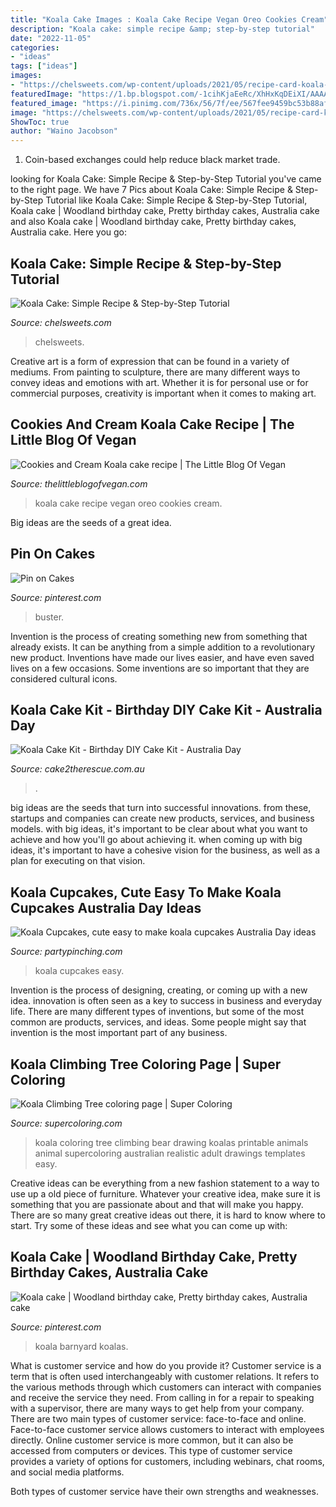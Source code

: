 ```yaml
---
title: "Koala Cake Images : Koala Cake Recipe Vegan Oreo Cookies Cream"
description: "Koala cake: simple recipe &amp; step-by-step tutorial"
date: "2022-11-05"
categories:
- "ideas"
tags: ["ideas"]
images:
- "https://chelsweets.com/wp-content/uploads/2021/05/recipe-card-koala-cake-scaled.jpg"
featuredImage: "https://1.bp.blogspot.com/-1cihKjaEeRc/XhHxKqDEiXI/AAAAAAAAcjI/IpJp4Q9XJG4om2LalUVeGf3RS_YMU9RlwCLcBGAsYHQ/s1600/koala_cake_vegan_oreo.jpg"
featured_image: "https://i.pinimg.com/736x/56/7f/ee/567fee9459bc53b88af2a7eafe601e0f--koalas-cakes.jpg"
image: "https://chelsweets.com/wp-content/uploads/2021/05/recipe-card-koala-cake-scaled.jpg"
ShowToc: true
author: "Waino Jacobson"
---
```



1. Coin-based exchanges could help reduce black market trade.

	

		
looking for Koala Cake: Simple Recipe &amp; Step-by-Step Tutorial you've came to the right page. We have 7 Pics about Koala Cake: Simple Recipe &amp; Step-by-Step Tutorial like Koala Cake: Simple Recipe &amp; Step-by-Step Tutorial, Koala cake | Woodland birthday cake, Pretty birthday cakes, Australia cake and also Koala cake | Woodland birthday cake, Pretty birthday cakes, Australia cake. Here you go:
		
    
## Koala Cake: Simple Recipe &amp; Step-by-Step Tutorial

<img loading=lazy src="https://chelsweets.com/wp-content/uploads/2021/05/recipe-card-koala-cake-scaled.jpg" onerror="this.onerror=null;this.src='https://tse3.mm.bing.net/th?id=OIP.lDPSC69f-XTazlMXqwlLygHaLG&amp;pid=15.1';" alt="Koala Cake: Simple Recipe &amp; Step-by-Step Tutorial">

_Source: chelsweets.com_

>chelsweets. 

	

Creative art is a form of expression that can be found in a variety of mediums. From painting to sculpture, there are many different ways to convey ideas and emotions with art. Whether it is for personal use or for commercial purposes, creativity is important when it comes to making art.

    
## Cookies And Cream Koala Cake Recipe | The Little Blog Of Vegan

<img loading=lazy src="https://1.bp.blogspot.com/-1cihKjaEeRc/XhHxKqDEiXI/AAAAAAAAcjI/IpJp4Q9XJG4om2LalUVeGf3RS_YMU9RlwCLcBGAsYHQ/s1600/koala_cake_vegan_oreo.jpg" onerror="this.onerror=null;this.src='https://tse1.mm.bing.net/th?id=OIP.mqZlfOndAruBiP-gMJdexAHaE7&amp;pid=15.1';" alt="Cookies and Cream Koala cake recipe | The Little Blog Of Vegan">

_Source: thelittleblogofvegan.com_

>koala cake recipe vegan oreo cookies cream. 

	

Big ideas are the seeds of a great idea.

    
## Pin On Cakes

<img loading=lazy src="https://i.pinimg.com/originals/7f/39/4c/7f394cca74d5a1927dac1d0faa788719.jpg" onerror="this.onerror=null;this.src='https://tse1.mm.bing.net/th?id=OIP.iC7kQQHMX_fQIOF_QMXZxgHaFj&amp;pid=15.1';" alt="Pin on Cakes">

_Source: pinterest.com_

>buster. 

	

Invention is the process of creating something new from something that already exists. It can be anything from a simple addition to a revolutionary new product. Inventions have made our lives easier, and have even saved lives on a few occasions. Some inventions are so important that they are considered cultural icons.

    
## Koala Cake Kit - Birthday DIY Cake Kit - Australia Day

<img loading=lazy src="https://www.cake2therescue.com.au/wp-content/uploads/2016/11/IMG_5538.jpg" onerror="this.onerror=null;this.src='https://tse4.mm.bing.net/th?id=OIP.C32r84HcMHfhjG64iUAzAwHaHa&amp;pid=15.1';" alt="Koala Cake Kit - Birthday DIY Cake Kit - Australia Day">

_Source: cake2therescue.com.au_

>. 

	

big ideas are the seeds that turn into successful innovations. from these, startups and companies can create new products, services, and business models. with big ideas, it's important to be clear about what you want to achieve and how you'll go about achieving it. when coming up with big ideas, it's important to have a cohesive vision for the business, as well as a plan for executing on that vision.

    
## Koala Cupcakes, Cute Easy To Make Koala Cupcakes Australia Day Ideas

<img loading=lazy src="https://partypinching.com/wp-content/uploads/2019/01/1w-2.jpg" onerror="this.onerror=null;this.src='https://tse3.mm.bing.net/th?id=OIP.--yW2Ts0ckQuNf-HE71sjwHaHZ&amp;pid=15.1';" alt="Koala Cupcakes, cute easy to make koala cupcakes Australia Day ideas">

_Source: partypinching.com_

>koala cupcakes easy. 

	

Invention is the process of designing, creating, or coming up with a new idea. innovation is often seen as a key to success in business and everyday life. There are many different types of inventions, but some of the most common are products, services, and ideas. Some people might say that invention is the most important part of any business.

    
## Koala Climbing Tree Coloring Page | Super Coloring

<img loading=lazy src="http://www.supercoloring.com/wp-content/uploads/main/2014_04/koala-climbing-tree-coloring-page.jpg" onerror="this.onerror=null;this.src='https://tse2.mm.bing.net/th?id=OIP.Go5-N7qg0ZeRTtHeI73K_wDhEs&amp;pid=15.1';" alt="Koala Climbing Tree coloring page | Super Coloring">

_Source: supercoloring.com_

>koala coloring tree climbing bear drawing koalas printable animals animal supercoloring australian realistic adult drawings templates easy. 

	

Creative ideas can be everything from a new fashion statement to a way to use up a old piece of furniture. Whatever your creative idea, make sure it is something that you are passionate about and that will make you happy. There are so many great creative ideas out there, it is hard to know where to start. Try some of these ideas and see what you can come up with: 

    
## Koala Cake | Woodland Birthday Cake, Pretty Birthday Cakes, Australia Cake

<img loading=lazy src="https://i.pinimg.com/736x/56/7f/ee/567fee9459bc53b88af2a7eafe601e0f--koalas-cakes.jpg" onerror="this.onerror=null;this.src='https://tse3.mm.bing.net/th?id=OIP.1W2PU0MLgPQY47vz9xytIQHaNK&amp;pid=15.1';" alt="Koala cake | Woodland birthday cake, Pretty birthday cakes, Australia cake">

_Source: pinterest.com_

>koala barnyard koalas. 

	

What is customer service and how do you provide it?
Customer service is a term that is often used interchangeably with customer relations. It refers to the various methods through which customers can interact with companies and receive the service they need. From calling in for a repair to speaking with a supervisor, there are many ways to get help from your company.
There are two main types of customer service: face-to-face and online. Face-to-face customer service allows customers to interact with employees directly. Online customer service is more common, but it can also be accessed from computers or devices. This type of customer service provides a variety of options for customers, including webinars, chat rooms, and social media platforms.

Both types of customer service have their own strengths and weaknesses.

